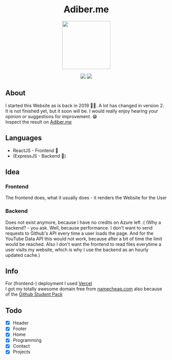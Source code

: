 <h1 align="center">Adiber.me</h1>
<p align="center">
  <img src="https://i.ibb.co/mXzk6y8/pbAli.png" align="center" width="150px" />
</p>
<p align="center">
  <img src="https://img.shields.io/website?down_color=red&down_message=down&style=for-the-badge&up_color=green&up_message=up&url=https%3A%2F%2Fadiber.me" />
  <img src="https://img.shields.io/github/last-commit/0Adiber/adiber-web?color=blueviolet&label=faul%20seit&style=for-the-badge" />
 </p>

## About
I started this Website as is back in 2019 👴🏻. A lot has changed in version 2. It is not finished yet, but it soon will be. I would really enjoy hearing your opinion or suggestions for improvement. 😁
<br>Inspect the result on [Adiber.me](https://adiber.me)

## Languages
- ReactJS - Frontend 🎨
- (ExpressJS - Backend 🧰)

## Idea
### Frontend
The frontend does, what it usually does - it renders the Website for the User

### Backend
Does not exist anymore, because I have no credits on Azure left :(
(Why a backend? - you ask. Well, because performance. I don't want to send requests to Github's API every time a user loads the page. And for the YouTube Data API this would not work, because after a bit of time the limit would be reached. Also I don't want the frontend to read files everytime a user visits my website, which is why I use the backend as an hourly updated cache.)

## Info
For (frontend-) deployment I used [Vercel](https://vercel.com/)
<br>I got my totally awesome domain free from [namecheap.com](https://namecheap.com) also because of the [Github Student Pack](https://education.github.com/pack)

## Todo
- [x] Header
- [x] Footer
- [x] Home
- [x] Programming
- [x] Contact
- [x] Projects

